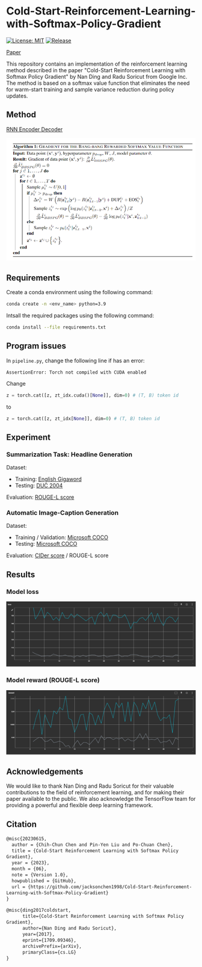 # Cold-Start-Reinforcement-Learning-with-Softmax-Policy-Gradient

[![License: MIT](https://img.shields.io/badge/License-MIT-yellow.svg)](https://opensource.org/licenses/MIT) [![Release](https://img.shields.io/github/v/release/jacksonchen1998/Cold-Start-Reinforcement-Learning-with-Softmax-Policy-Gradient)](https://github.com/jacksonchen1998/Cold-Start-Reinforcement-Learning-with-Softmax-Policy-Gradient/releases/)

[Paper](https://arxiv.org/abs/1709.09346)

This repository contains an implementation of the reinforcement learning method described in the paper "Cold-Start Reinforcement Learning with Softmax Policy Gradient" by Nan Ding and Radu Soricut from Google Inc. The method is based on a softmax value function that eliminates the need for warm-start training and sample variance reduction during policy updates.

## Method

[RNN Encoder Decoder](https://github.com/bentrevett/pytorch-seq2seq/blob/master/3%20-%20Neural%20Machine%20Translation%20by%20Jointly%20Learning%20to%20Align%20and%20Translate.ipynb)

![model](./image/alg.png)

## Requirements

Create a conda environment using the following command:

```bash
conda create -n <env_name> python=3.9
```

Intsall the required packages using the following command:

```bash
conda install --file requirements.txt
```

## Program issues

In `pipeline.py`, change the following line if has an error:

```
AssertionError: Torch not compiled with CUDA enabled
```

Change

```py
z = torch.cat([z, zt_idx.cuda()[None]], dim=0) # (T, B) token id
```

to

```py
z = torch.cat([z, zt_idx[None]], dim=0) # (T, B) token id
```

## Experiment

### Summarization Task: Headline Generation

Dataset:
- Training: [English Gigaword](https://catalog.ldc.upenn.edu/LDC2003T05)
- Testing: [DUC 2004](https://duc.nist.gov/duc2004/)

Evaluation: 
[ROUGE-L score](https://arxiv.org/abs/1803.01937)

### Automatic Image-Caption Generation

Dataset:
- Training / Validation: [Microsoft COCO](https://cocodataset.org/#home)
- Testing: [Microsoft COCO](https://cocodataset.org/#home)

Evaluation: 
[CIDer score](https://arxiv.org/abs/1411.5726) / ROUGE-L score

## Results

### Model loss

![loss](./image/loss.png)

### Model reward (ROUGE-L score)

![reward](./image/reward.png)

## Acknowledgements

We would like to thank Nan Ding and Radu Soricut for their valuable contributions to the field of reinforcement learning, and for making their paper available to the public. We also acknowledge the TensorFlow team for providing a powerful and flexible deep learning framework.

## Citation

```
@misc{20230615,
  author = {Chih-Chun Chen and Pin-Yen Liu and Po-Chuan Chen},
  title = {Cold-Start Reinforcement Learning with Softmax Policy Gradient},
  year = {2023},
  month = {06},
  note = {Version 1.0},
  howpublished = {GitHub},
  url = {https://github.com/jacksonchen1998/Cold-Start-Reinforcement-Learning-with-Softmax-Policy-Gradient}
}
```

```
@misc{ding2017coldstart,
      title={Cold-Start Reinforcement Learning with Softmax Policy Gradient}, 
      author={Nan Ding and Radu Soricut},
      year={2017},
      eprint={1709.09346},
      archivePrefix={arXiv},
      primaryClass={cs.LG}
}
```
